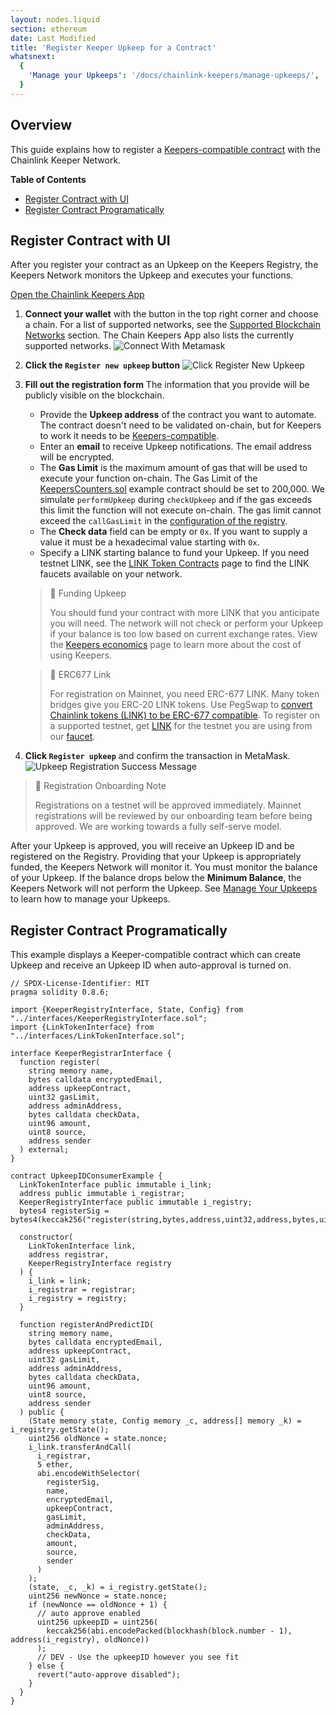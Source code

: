 ```yaml
---
layout: nodes.liquid
section: ethereum
date: Last Modified
title: 'Register Keeper Upkeep for a Contract'
whatsnext:
  {
    'Manage your Upkeeps': '/docs/chainlink-keepers/manage-upkeeps/',
  }
---
```


## Overview

This guide explains how to register a [Keepers-compatible contract](../compatible-contracts) with the Chainlink Keeper Network.

**Table of Contents**
+ [Register Contract with UI](#register-contract-with-ui)
+ [Register Contract Programatically ](#register-contract-programatically)

## Register Contract with UI

After you register your contract as an Upkeep on the Keepers Registry, the Keepers Network monitors the Upkeep and executes your functions.

<div class="remix-callout">
    <a href="https://keepers.chain.link" >Open the Chainlink Keepers App</a>
</div>

1. **Connect your wallet** with the button in the top right corner and choose a chain. For a list of supported networks, see the [Supported Blockchain Networks](../supported-networks) section. The Chain Keepers App also lists the currently supported networks.
  ![Connect With Metamask](/images/contract-devs/keeper/keeper-metamask.png)

1. **Click the `Register new upkeep` button**
  ![Click Register New Upkeep](/images/contract-devs/keeper/keeper-register.png)

1. **Fill out the registration form**
    The information that you provide will be publicly visible on the blockchain.

     - Provide the **Upkeep address** of the contract you want to automate. The contract doesn't need to be validated on-chain, but for Keepers to work it needs to be [Keepers-compatible](../compatible-contracts/).
     - Enter an **email** to receive Upkeep notifications. The email address will be encrypted.
     - The **Gas Limit** is the maximum amount of gas that will be used to execute your function on-chain. The Gas Limit of the [KeepersCounters.sol](/docs/chainlink-keepers/compatible-contracts#example-contract) example contract should be set to 200,000. We simulate `performUpkeep` during `checkUpkeep` and if the gas exceeds this limit the function will not execute on-chain. The gas limit cannot exceed the `callGasLimit` in the [configuration of the registry](/docs/chainlink-keepers/supported-networks/#configurations).
     - The **Check data** field can be empty or `0x`. If you want to supply a value it must be a hexadecimal value starting with `0x`.
     - Specify a LINK starting balance to fund your Upkeep. If you need testnet LINK, see the [LINK Token Contracts](/docs/link-token-contracts/) page to find the LINK faucets available on your network.

    > 🚧 Funding Upkeep
    >
    > You should fund your contract with more LINK that you anticipate you will need. The network will not check or perform your Upkeep if your balance is too low based on current exchange rates. View the [Keepers economics](../keeper-economics) page to learn more about the cost of using Keepers.

    > 🚧 ERC677 Link
    >
    > For registration on Mainnet, you need ERC-677 LINK. Many token bridges give you ERC-20 LINK tokens. Use PegSwap to [convert Chainlink tokens (LINK) to be ERC-677 compatible](https://pegswap.chain.link/). To register on a supported testnet, get [LINK](../../link-token-contracts/) for the testnet you are using from our [faucet](https://faucets.chain.link/).

1. **Click `Register upkeep`** and confirm the transaction in MetaMask.
    ![Upkeep Registration Success Message](/images/contract-devs/keeper/keeper-registration-submitted.png)

> 📘 Registration Onboarding Note
>
> Registrations on a testnet will be approved immediately. Mainnet registrations will be reviewed by our onboarding team before being approved. We are working towards a fully self-serve model.

After your Upkeep is approved, you will receive an Upkeep ID and be registered on the Registry. Providing that your Upkeep is appropriately funded, the Keepers Network will monitor it. You must monitor the balance of your Upkeep. If the balance drops below the **Minimum Balance**, the Keepers Network will not perform the Upkeep. See [Manage Your Upkeeps](../manage-upkeeps) to learn how to manage your Upkeeps.

## Register Contract Programatically

This example displays a Keeper-compatible contract which can create Upkeep and receive an Upkeep ID when auto-approval is turned on.

```solidity
// SPDX-License-Identifier: MIT
pragma solidity 0.8.6;

import {KeeperRegistryInterface, State, Config} from "../interfaces/KeeperRegistryInterface.sol";
import {LinkTokenInterface} from "../interfaces/LinkTokenInterface.sol";

interface KeeperRegistrarInterface {
  function register(
    string memory name,
    bytes calldata encryptedEmail,
    address upkeepContract,
    uint32 gasLimit,
    address adminAddress,
    bytes calldata checkData,
    uint96 amount,
    uint8 source,
    address sender
  ) external;
}

contract UpkeepIDConsumerExample {
  LinkTokenInterface public immutable i_link;
  address public immutable i_registrar;
  KeeperRegistryInterface public immutable i_registry;
  bytes4 registerSig = bytes4(keccak256("register(string,bytes,address,uint32,address,bytes,uint96,uint8,address)"));

  constructor(
    LinkTokenInterface link,
    address registrar,
    KeeperRegistryInterface registry
  ) {
    i_link = link;
    i_registrar = registrar;
    i_registry = registry;
  }

  function registerAndPredictID(
    string memory name,
    bytes calldata encryptedEmail,
    address upkeepContract,
    uint32 gasLimit,
    address adminAddress,
    bytes calldata checkData,
    uint96 amount,
    uint8 source,
    address sender
  ) public {
    (State memory state, Config memory _c, address[] memory _k) = i_registry.getState();
    uint256 oldNonce = state.nonce;
    i_link.transferAndCall(
      i_registrar,
      5 ether,
      abi.encodeWithSelector(
        registerSig,
        name,
        encryptedEmail,
        upkeepContract,
        gasLimit,
        adminAddress,
        checkData,
        amount,
        source,
        sender
      )
    );
    (state, _c, _k) = i_registry.getState();
    uint256 newNonce = state.nonce;
    if (newNonce == oldNonce + 1) {
      // auto approve enabled
      uint256 upkeepID = uint256(
        keccak256(abi.encodePacked(blockhash(block.number - 1), address(i_registry), oldNonce))
      );
      // DEV - Use the upkeepID however you see fit
    } else {
      revert("auto-approve disabled");
    }
  }
}
```